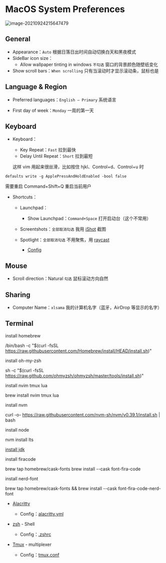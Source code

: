 # MacOS System Preferences

![image-20210924215647479](https://i.loli.net/2021/09/24/J5fCZycLGIVXir2.png)

## General

- Appearance：`Auto` 根据日落日出时间自动切换白天和黑夜模式
- SideBar icon size：
  - Allow wallpaper tinting in windows `不勾选` 窗口的背景颜色随壁纸变化
- Show scroll bars：`When scrolling` 只有当滚动时才显示滚动条，鼠标也是

## Language & Region

- Preferred languages：`English – Primary` 系统语言

- First day of week：`Monday` 一周的第一天

## Keyboard

- Keyboard：

  - Key Repeat：`Fast` 拉到最快
  - Delay Until Repeat：`Short` 拉到最短

  这样 vim 用起来很丝滑，比如按住 hjkl、Control+d、Control+u 时

```
defaults write -g ApplePressAndHoldEnabled -bool false
```
需要重启
Command+Shift+Q 重启当前用户

- Shortcuts：

  - Launchpad：
    - Show Launchpad：`Command+Space` 打开启动台（这个不常用）
  - Screentshots：`全部取消勾选` 我用 [iShot](https://apps.apple.com/cn/app/ishot-%E4%BC%98%E7%A7%80%E7%9A%84%E6%88%AA%E5%9B%BE%E5%BD%95%E5%B1%8F%E5%B7%A5%E5%85%B7/id1485844094?mt=12) 截图
  - Spotlight：`全部取消勾选` 不用聚焦，用 [raycast](https://raycast.com/)

    - [Config](https://github.com/xlsama/use)

## Mouse

- Scroll direction：Natural `勾选` 鼠标滚动方向自然

## Sharing

- Computer Name：`xlsama` 我的计算机名字（蓝牙，AirDrop 等显示的名字）

## Terminal

install homebrew

/bin/bash -c "$(curl -fsSL https://raw.githubusercontent.com/Homebrew/install/HEAD/install.sh)"

install oh-my-zsh

sh -c "$(curl -fsSL https://raw.github.com/ohmyzsh/ohmyzsh/master/tools/install.sh)"

install nvim tmux lua

brew install nvim tmux lua

install nvm

curl -o- https://raw.githubusercontent.com/nvm-sh/nvm/v0.39.1/install.sh | bash

install node

nvm install lts

[install jdk](https://www.oracle.com/java/technologies/downloads/)

install firacode

brew tap homebrew/cask-fonts
brew install --cask font-fira-code

install nerd-font

brew tap homebrew/cask-fonts &&
brew install --cask font-fira-code-nerd-font


- [Alacritty](https://github.com/alacritty/alacritty)

  - Config：[alacritty.yml](https://github.com/xlsama/use/blob/main/alacritty.yml)

- [zsh](https://ohmyz.sh/) - Shell

  - Config：[.zshrc](https://github.com/xlsama/use/blob/main/.zshrc)

- [Tmux](https://github.com/tmux/tmux/wiki/Installing) - multiplexer

  - Config：[tmux.conf](https://github.com/xlsama/use/blob/main/tmux.conf)

